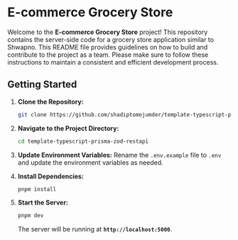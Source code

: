 # **E-commerce Grocery Store**

Welcome to the **E-commerce Grocery Store** project! This repository contains the server-side code for a grocery store application similar to Shwapno. This README file provides guidelines on how to build and contribute to the project as a team. Please make sure to follow these instructions to maintain a consistent and efficient development process.

## **Getting Started**

1. **Clone the Repository:**
    
    ```bash
    git clone https://github.com/shadiptomojumder/template-typescript-prisma-zod-restapi.git
    ```
    
2. **Navigate to the Project Directory:**
    
    ```bash
    cd template-typescript-prisma-zod-restapi
    ```
    
3. **Update Environment Variables:**
    Rename the `.env.example` file to `.env` and update the environment variables as needed.
    
4. **Install Dependencies:**
    
    ```bash
    pnpm install
    ```
    
5. **Start the Server:**
    
    ```bash
    pnpm dev
    ```
    
    The server will be running at **`http://localhost:5000`**.
